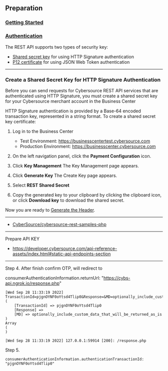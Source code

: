 
## Preparation

### [Getting Started](https://developer.cybersource.com/docs/cybs/en-us/payments/developer/all/rest/payments/GettingStarted.html)

### [Authentication](https://developer.cybersource.com/docs/cybs/en-us/payments/developer/all/rest/payments/authentication.html)

The REST API supports two types of security key:

- [Shared secret key](https://developer.cybersource.com/docs/cybs/en-us/payments/developer/all/rest/payments/authentication/createSharedKey.html) for using HTTP Signature authentication
- [P12 certificate](https://developer.cybersource.com/docs/cybs/en-us/payments/developer/all/rest/payments/authentication/createCert.html) for using JSON Web Token authentication

---

### Create a Shared Secret Key for HTTP Signature Authentication

Before you can send requests for Cybersource REST API services that are authenticated using HTTP Signature, you must create a shared secret key for your Cybersource merchant account in the Business Center


HTTP Signature authentication is provided by a Base-64 encoded transaction key, represented in a string format.
To create a shared secret key certificate:


1. Log in to the Business Center

   - Test Environment: https://businesscentertest.cybersource.com
   - Production Environment: https://businesscenter.cybersource.com

2. On the left navigation panel, click the __Payment Configuration__ icon.
3. Click __Key Management__ The Key Management page appears.
4. Click __Generate Key__ The Create Key page appears.
5. Select __REST Shared Secret__
6. Copy the generated key to your clipboard by clicking the clipboard icon, or click __Download key__ to download the shared secret.

Now you are ready to [Generate the Header](https://developer.cybersource.com/docs/cybs/en-us/payments/developer/all/rest/payments/GenerateHeader.html).

---

- [CyberSource/cybersource-rest-samples-php](https://github.com/CyberSource/cybersource-rest-samples-php)

---

Prepare API KEY

- https://developer.cybersource.com/api-reference-assets/index.html#static-api-endpoints-section

---



Step 4. 
After finish confirm OTP, will redirect to 

consumerAuthenticationInformation.returnUrl: "https://cybs-api.ngrok.io/response.php"

```
[Wed Sep 28 11:33:19 2022] TransactionId=pjgnOYNF0oYtsd4Tlip0&Response=&MD=optionally_include_custom_data_that_will_be_returned_as_isArray
(
    [TransactionId] => pjgnOYNF0oYtsd4Tlip0
    [Response] =>
    [MD] => optionally_include_custom_data_that_will_be_returned_as_is
)
Array
(
)

[Wed Sep 28 11:33:19 2022] 127.0.0.1:59914 [200]: /response.php
```

Step 5.

```
consumerAuthenticationInformation.authenticationTransactionId: "pjgnOYNF0oYtsd4Tlip0"
